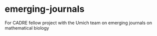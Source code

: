 # emerging-journals
For CADRE fellow project with the Umich team on emerging journals on mathematical biology
